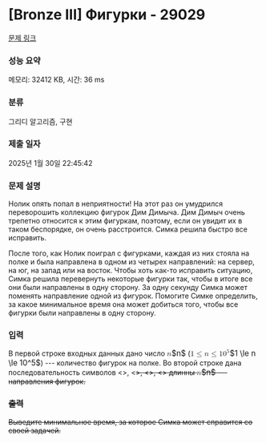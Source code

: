 # [Bronze III] Фигурки - 29029 

[문제 링크](https://www.acmicpc.net/problem/29029) 

### 성능 요약

메모리: 32412 KB, 시간: 36 ms

### 분류

그리디 알고리즘, 구현

### 제출 일자

2025년 1월 30일 22:45:42

### 문제 설명

<p>Нолик опять попал в неприятности! На этот раз он умудрился переворошить коллекцию фигурок Дим Димыча. Дим Димыч очень трепетно относится к этим фигуркам, поэтому, если он увидит их в таком беспорядке, он очень расстроится. Симка решила быстро все исправить.</p>

<p>После того, как Нолик поиграл с фигурками, каждая из них стояла на полке и была направлена в одном из четырех направлений: на сервер, на юг, на запад или на восток. Чтобы хоть как-то исправить ситуацию, Симка решила перевернуть некоторые фигурки так, чтобы в итоге все они были направлены в одну сторону. За одну секунду Симка может поменять направление одной из фигурок. Помогите Симке определить, за какое минимальное время она может добиться того, чтобы все фигурки были направлены в одну сторону.</p>

### 입력 

 <p>В первой строке входных данных дано число <mjx-container class="MathJax" jax="CHTML" style="font-size: 109%; position: relative;"><mjx-math class="MJX-TEX" aria-hidden="true"><mjx-mi class="mjx-i"><mjx-c class="mjx-c1D45B TEX-I"></mjx-c></mjx-mi></mjx-math><mjx-assistive-mml unselectable="on" display="inline"><math xmlns="http://www.w3.org/1998/Math/MathML"><mi>n</mi></math></mjx-assistive-mml><span aria-hidden="true" class="no-mathjax mjx-copytext">$n$</span></mjx-container> (<mjx-container class="MathJax" jax="CHTML" style="font-size: 109%; position: relative;"><mjx-math class="MJX-TEX" aria-hidden="true"><mjx-mn class="mjx-n"><mjx-c class="mjx-c31"></mjx-c></mjx-mn><mjx-mo class="mjx-n" space="4"><mjx-c class="mjx-c2264"></mjx-c></mjx-mo><mjx-mi class="mjx-i" space="4"><mjx-c class="mjx-c1D45B TEX-I"></mjx-c></mjx-mi><mjx-mo class="mjx-n" space="4"><mjx-c class="mjx-c2264"></mjx-c></mjx-mo><mjx-msup space="4"><mjx-mn class="mjx-n"><mjx-c class="mjx-c31"></mjx-c><mjx-c class="mjx-c30"></mjx-c></mjx-mn><mjx-script style="vertical-align: 0.393em;"><mjx-mn class="mjx-n" size="s"><mjx-c class="mjx-c35"></mjx-c></mjx-mn></mjx-script></mjx-msup></mjx-math><mjx-assistive-mml unselectable="on" display="inline"><math xmlns="http://www.w3.org/1998/Math/MathML"><mn>1</mn><mo>≤</mo><mi>n</mi><mo>≤</mo><msup><mn>10</mn><mn>5</mn></msup></math></mjx-assistive-mml><span aria-hidden="true" class="no-mathjax mjx-copytext">$1 \le n \le 10^5$</span></mjx-container>) --- количество фигурок на полке. Во второй строке дана последовательность символов <<N>>, <<S>>, <<W>>, <<E>> длинны <mjx-container class="MathJax" jax="CHTML" style="font-size: 109%; position: relative;"><mjx-math class="MJX-TEX" aria-hidden="true"><mjx-mi class="mjx-i"><mjx-c class="mjx-c1D45B TEX-I"></mjx-c></mjx-mi></mjx-math><mjx-assistive-mml unselectable="on" display="inline"><math xmlns="http://www.w3.org/1998/Math/MathML"><mi>n</mi></math></mjx-assistive-mml><span aria-hidden="true" class="no-mathjax mjx-copytext">$n$</span></mjx-container> --- направления фигурок.</p>

### 출력 

 <p>Выведите минимальное время, за которое Симка может справится со своей задачей.</p>

